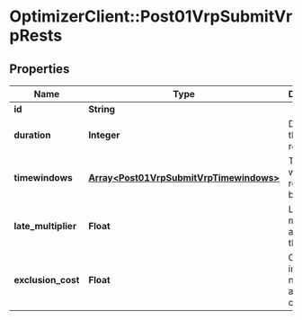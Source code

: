 # OptimizerClient::Post01VrpSubmitVrpRests

## Properties
Name | Type | Description | Notes
------------ | ------------- | ------------- | -------------
**id** | **String** |  | 
**duration** | **Integer** | Duration of the vehicle rest | [default to 0]
**timewindows** | [**Array&lt;Post01VrpSubmitVrpTimewindows&gt;**](Post01VrpSubmitVrpTimewindows.md) | Time slot while the rest may begin | [optional] 
**late_multiplier** | **Float** | Late multiplier applied for this rest | [optional] 
**exclusion_cost** | **Float** | Cost induced by non affectation of this rest | [optional] 


